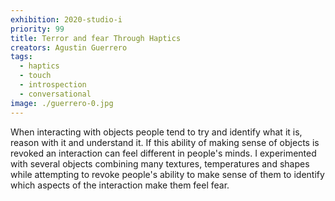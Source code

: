 ```yaml
---
exhibition: 2020-studio-i
priority: 99
title: Terror and fear Through Haptics
creators: Agustin Guerrero
tags:
  - haptics
  - touch
  - introspection
  - conversational
image: ./guerrero-0.jpg
---
```


When interacting with objects people tend to try and identify what it is, reason with it and understand it. If this ability of making sense of objects is revoked an interaction can feel different in people's minds. I experimented with several objects combining many textures, temperatures and shapes while attempting to revoke people's ability to make sense of them to identify which aspects of the interaction make them feel fear.